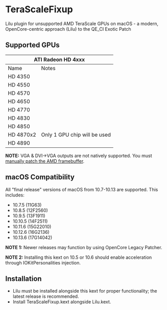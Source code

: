 # TeraScaleFixup
Lilu plugin for unsupported AMD TeraScale GPUs on macOS - a modern, OpenCore-centric approach (Lilu) to the QE_CI Exotic Patch

## Supported GPUs
<table>
    <thead>
        <tr>
            <th colspan=3>ATI Radeon HD 4xxx</th>
        </tr>
    </thead>
    <tbody>
        <tr>
            <td>Name</td>
            <td>Notes</td>
        </tr>
        <tr>
            <td>HD 4350</td>
            <td></td>
        </tr>
        <tr>
            <td>HD 4550</td>
            <td></td>
        </tr>
        <tr>
            <td>HD 4570</td>
            <td></td>
        </tr>
        <tr>
            <td>HD 4650</td>
            <td></td>
        </tr>
        <tr>
            <td>HD 4770</td>
            <td></td>
        </tr>
        <tr>
            <td>HD 4830</td>
            <td></td>
        </tr>
        <tr>
            <td>HD 4850</td>
            <td></td>
        </tr>
        <tr>
            <td>HD 4870x2</td>
            <td>Only 1 GPU chip will be used</td>
        </tr>
        <tr>
            <td>HD 4890</td>
            <td></td>
        </tr>
    </tbody>
</table>

**NOTE:** VGA & DVI->VGA outputs are not natively supported. You must [manually patch the AMD framebuffer](https://www.tonymacx86.com/threads/guide-how-to-patch-amd-framebuffers-for-high-sierra-using-clover.235409/).

## macOS Compatibility
All "final release" versions of macOS from 10.7-10.13 are supported. This includes:
- 10.7.5 (11G63)
- 10.8.5 (12F2560)
- 10.9.5 (13F1911)
- 10.10.5 (14F2511)
- 10.11.6 (15G22010)
- 10.12.6 (16G2136)
- 10.13.6 (17G14042)

**NOTE 1:** Newer releases may function by using OpenCore Legacy Patcher.

**NOTE 2:** Installing this kext on 10.5 or 10.6 should enable acceleration through IOKitPersonalities injection.

## Installation
- Lilu must be installed alongside this kext for proper functionality; the latest release is recommended.
- Install TeraScaleFixup.kext alongside Lilu.kext.

